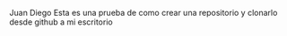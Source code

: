 Juan Diego 
Esta es una prueba de como crear una repositorio y clonarlo desde github a mi escritorio 